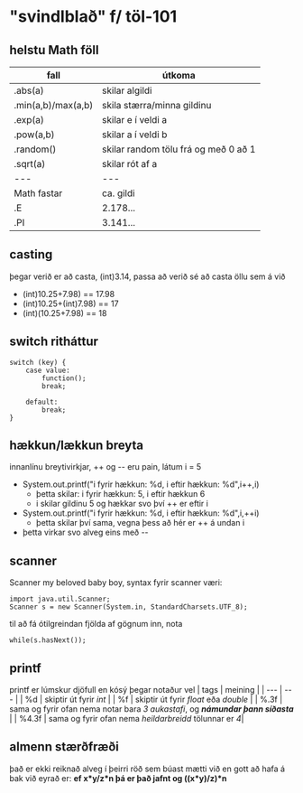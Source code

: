 # "svindlblað" f/ töl-101

## helstu Math föll
| fall | útkoma |
| --- | --- |
| .abs(a) | skilar algildi |
| .min(a,b)/max(a,b) | skila stærra/minna gildinu |
| .exp(a) | skilar e í veldi a |
| .pow(a,b) | skilar a í veldi b |
| .random() | skilar random tölu frá og með 0 að 1 |
| .sqrt(a) | skilar rót af a |
| --- | --- |
| Math fastar | ca. gildi |
| .E | 2.178... |
| .PI | 3.141... |

## casting
þegar verið er að casta, (int)3.14, passa að verið sé að casta öllu sem á við
- (int)10.25+7.98) == 17.98
- (int)10.25+(int)7.98) == 17
- (int)(10.25+7.98) == 18

## switch ritháttur

    switch (key) {
        case value:
            function();
            break;

        default:
            break;
    }

## hækkun/lækkun breyta
innanlínu breytivirkjar, ++ og -- eru pain, látum i = 5
- System.out.printf("i fyrir hækkun: %d, i eftir hækkun: %d",i++,i)
    - þetta skilar: i fyrir hækkun: 5, i eftir hækkun 6 
    - i skilar gildinu 5 og hækkar svo því ++ er eftir i
- System.out.printf("i fyrir hækkun: %d, i eftir hækkun: %d",i,++i)
    - þetta skilar því sama, vegna þess að hér er ++ á undan i
- þetta virkar svo alveg eins með --

## scanner
Scanner my beloved baby boy,
syntax fyrir scanner væri:

    import java.util.Scanner;
    Scanner s = new Scanner(System.in, StandardCharsets.UTF_8);

til að fá ótilgreindan fjölda af gögnum inn, nota 

    while(s.hasNext());

## printf
printf er lúmskur djöfull en kósý þegar notaður vel
| tags | meining |
| --- | --- |
| %d | skiptir út fyrir *int* |
| %f | skiptir út fyrir *float* eða *double* |
| %.3f | sama og fyrir ofan nema notar bara *3 aukastafi*, og ***námundar þann síðasta*** |
| %4.3f | sama og fyrir ofan nema *heildarbreidd* tölunnar er *4*|

## almenn stærðfræði
það er ekki reiknað alveg í þeirri röð sem búast mætti við en gott að hafa á bak við eyrað er:
**ef x\*y/z\*n þá er það jafnt og ((x\*y)/z)\*n**

